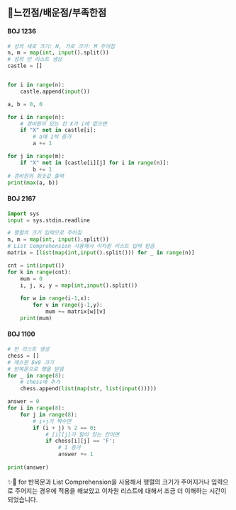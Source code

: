 ## :sparkler:느낀점/배운점/부족한점



#### BOJ 1236

```python
# 성의 세로 크기: N, 가로 크기: M 주어짐
n, m = map(int, input().split())
# 성의 빈 리스트 생성
castle = []


for i in range(n):
    castle.append(input())

a, b = 0, 0

for i in range(n):
    # 경비원이 있는 칸 X가 i에 없으면
    if "X" not in castle[i]:
        # a에 1씩 증가
        a += 1

for j in range(m):
    if "X" not in [castle[i][j] for i in range(n)]:
        b += 1
# 경비원의 최솟값 출력
print(max(a, b))
```



#### BOJ 2167

```python
import sys
input = sys.stdin.readline

# 행렬의 크기 입력으로 주어짐
n, m = map(int, input().split())
# List Comprehension 사용해서 이차원 리스트 입력 받음
matrix = [list(map(int,input().split())) for _ in range(n)]

cnt = int(input())
for k in range(cnt):
    mum = 0
    i, j, x, y = map(int,input().split())
    
    for w in range(i-1,x):
        for v in range(j-1,y):
            mum += matrix[w][v]
    print(mum)
```



#### BOJ 1100

```python
# 빈 리스트 생성
chess = []
# 체스판 8x8 크기
# 반복문으로 행을 받음
for _ in range(8):
    # chess에 추가
    chess.append(list(map(str, list(input()))))

answer = 0
for i in range(8):
    for j in range(8):
        # i+j가 짝수면
        if (i + j) % 2 == 0:
            # [i][j]가 말이 있는 칸이면
            if chess[i][j] == 'F':
                # 1 증가
                answer += 1
                
print(answer)
```



:sparkles::rocket: for 반복문과 List Comprehension을 사용해서 행렬의 크기가 주어지거나 입력으로 주어지는 경우에 적용을 해보았고 이차원 리스트에 대해서 조금 더 이해하는 시간이 되었습니다. 